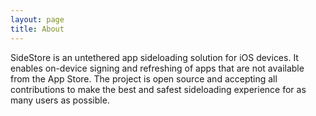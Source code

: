 ```yaml
---
layout: page
title: About
---
```


SideStore is an untethered app sideloading solution for iOS devices. It enables on-device signing and refreshing of apps that are not available from the App Store. The project is open source and accepting all contributions to make the best and safest sideloading experience for as many users as possible.